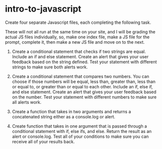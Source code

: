 # intro-to-javascript

Create four separate Javascript files, each completing the following task.

These will not all run at the same time on your site, and I will be grading the actual JS files individually, so, make one index file, make a JS file for the prompt, complete it, then make a new JS file and move on to the next.

1. Create a conditional statement that checks if two strings are equal. Include an if and else statement. Create an alert that gives your user feedback based on the string defined. Test your statement with different strings to make sure both alerts work.

2. Create a conditional statement that compares two numbers. You can choose if those numbers will be equal, less than, greater than, less than or equal to, or greater than or equal to each other. Include an if, else if, and else statement. Create an alert that gives your user feedback based on the number. Test your statement with different numbers to make sure all alerts work.

3. Create a function that takes in two arguments and returns a concatenated string either as a console.log or alert.

4. Create function that takes in one argument that is passed through a conditional statement with if, else ifs, and else. Return the result as an alert or console.log. Test all of your conditions to make sure you can receive all of your results back. 